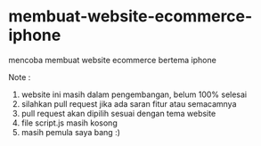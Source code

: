 # membuat-website-ecommerce-iphone
mencoba membuat website ecommerce bertema iphone

Note :
1. website ini masih dalam pengembangan, belum 100% selesai
2. silahkan pull request jika ada saran fitur atau semacamnya
3. pull request akan dipilih sesuai dengan tema website
4. file script.js masih kosong
5. masih pemula saya bang :)
